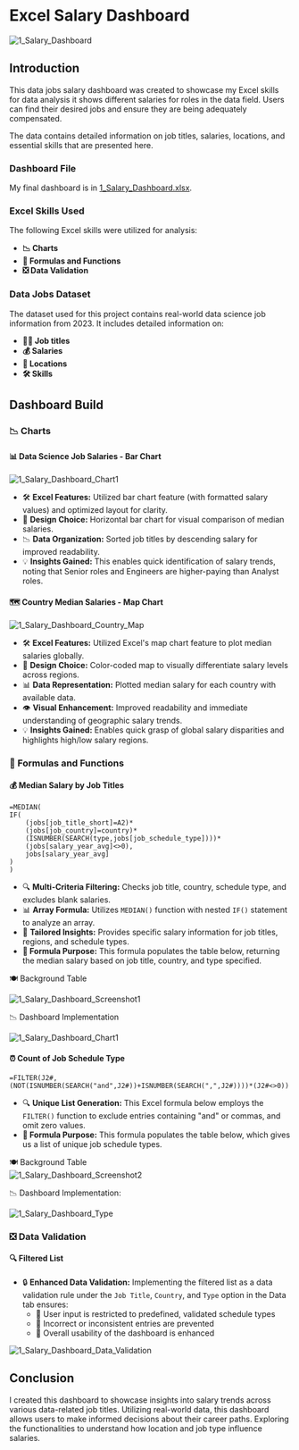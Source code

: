 # Excel Salary Dashboard

![1_Salary_Dashboard](https://github.com/user-attachments/assets/2a030693-f820-4901-8579-5feb0e21c2cc)



## Introduction

This data jobs salary dashboard was created to showcase my Excel skills for data analysis it shows different salaries for roles in the data field. Users can find their desired jobs and ensure they are being adequately compensated. 

The data contains detailed information on job titles, salaries, locations, and essential skills that are presented here.

### Dashboard File
My final dashboard is in [1_Salary_Dashboard.xlsx](1_Salary_Dashboard.xlsx).

### Excel Skills Used

The following Excel skills were utilized for analysis:

- **📉 Charts**
- **🧮 Formulas and Functions**
- **❎ Data Validation**

### Data Jobs Dataset

The dataset used for this project contains real-world data science job information from 2023. It includes detailed information on:

- **👨‍💼 Job titles**
- **💰 Salaries**
- **📍 Locations**
- **🛠️ Skills**

## Dashboard Build

### 📉 Charts

#### 📊 Data Science Job Salaries - Bar Chart  

![1_Salary_Dashboard_Chart1](https://github.com/user-attachments/assets/9291eb49-c9dd-4629-a9fb-4253d02d26e9)


- 🛠️ **Excel Features:** Utilized bar chart feature (with formatted salary values) and optimized layout for clarity.
- 🎨 **Design Choice:** Horizontal bar chart for visual comparison of median salaries.
- 📉 **Data Organization:** Sorted job titles by descending salary for improved readability.
- 💡 **Insights Gained:** This enables quick identification of salary trends, noting that Senior roles and Engineers are higher-paying than Analyst roles.

#### 🗺️ Country Median Salaries - Map Chart  

![1_Salary_Dashboard_Country_Map](https://github.com/user-attachments/assets/b2a8820a-9359-4743-8422-795a236602c7)

- 🛠️ **Excel Features:** Utilized Excel's map chart feature to plot median salaries globally.
- 🎨 **Design Choice:** Color-coded map to visually differentiate salary levels across regions.
- 📊 **Data Representation:** Plotted median salary for each country with available data.
- 👁️ **Visual Enhancement:** Improved readability and immediate understanding of geographic salary trends.
- 💡 **Insights Gained:** Enables quick grasp of global salary disparities and highlights high/low salary regions.

### 🧮 Formulas and Functions

#### 💰 Median Salary by Job Titles

```
=MEDIAN(
IF(
    (jobs[job_title_short]=A2)*
    (jobs[job_country]=country)*
    (ISNUMBER(SEARCH(type,jobs[job_schedule_type])))*
    (jobs[salary_year_avg]<>0),
    jobs[salary_year_avg]
)
)
```

- 🔍 **Multi-Criteria Filtering:** Checks job title, country, schedule type, and excludes blank salaries.
- 📊 **Array Formula:** Utilizes `MEDIAN()` function with nested `IF()` statement to analyze an array.
- 🎯 **Tailored Insights:** Provides specific salary information for job titles, regions, and schedule types.
- **🔢 Formula Purpose:** This formula populates the table below, returning the median salary based on job title, country, and type specified.

🍽️ Background Table

![1_Salary_Dashboard_Screenshot1](https://github.com/user-attachments/assets/4444ca37-0f7c-4f83-8cf4-fce1159348d4)

📉 Dashboard Implementation  

![1_Salary_Dashboard_Chart1](https://github.com/user-attachments/assets/c9f310d1-c63d-4f25-8c80-be525959b026)





#### ⏰ Count of Job Schedule Type


```
=FILTER(J2#,(NOT(ISNUMBER(SEARCH("and",J2#))+ISNUMBER(SEARCH(",",J2#))))*(J2#<>0))
```

- 🔍 **Unique List Generation:** This Excel formula below employs the `FILTER()` function to exclude entries containing "and" or commas, and omit zero values.
- **🔢 Formula Purpose:** This formula populates the table below, which gives us a list of unique job schedule types.

🍽️ Background Table  
![1_Salary_Dashboard_Screenshot2](https://github.com/user-attachments/assets/1e7a4d67-c43d-47a1-a02c-219a6871915b)  


📉 Dashboard Implementation:  

![1_Salary_Dashboard_Type](https://github.com/user-attachments/assets/cf669b52-68a3-4121-96cd-3134c47a66f2)

### ❎ Data Validation

#### 🔍 Filtered List

- 🔒 **Enhanced Data Validation:** Implementing the filtered list as a data validation rule under the `Job Title`, `Country`, and `Type` option in the Data tab ensures:
    - 🎯 User input is restricted to predefined, validated schedule types
    - 🚫 Incorrect or inconsistent entries are prevented
    - 👥 Overall usability of the dashboard is enhanced

![1_Salary_Dashboard_Data_Validation](https://github.com/user-attachments/assets/bac66226-9311-4306-a3fd-2402d7d587f9)

## Conclusion

I created this dashboard to showcase insights into salary trends across various data-related job titles. Utilizing real-world data, this dashboard allows users to make informed decisions about their career paths. Exploring the functionalities to understand how location and job type influence salaries. 
